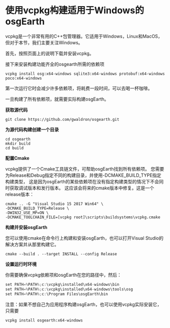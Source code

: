 # 使用vcpkg构建适用于Windows的osgEarth
vcpkg是一个非常有用的C++包管理器。它适用于Windows，Linux和MacOS，但对于本节，我们主要关注Windows。

首先，按照页面上的说明下载并安装vcpkg。

接下来安装构建功能齐全的osgearth所需的依赖项

`vcpkg install osg:x64-windows sqlite3:x64-windows protobuf:x64-windows poco:x64-windows`

第一次运行它时会减少许多依赖项，将耗费一段时间，可以去喝一杯咖啡。

一旦构建了所有依赖项，就需要实际构建osgEarth。

**获取源代码**

`git clone https://github.com/gwaldron/osgearth.git`

**为源代码构建创建一个目录**
```
cd osgearth
mkdir build
cd build
```
**配置Cmake**

vcpkg提供了一个Cmake工具链文件，可帮助osgEarth找到所有依赖项。
您需要为Release和Debug指定不同的构建目录，并使用-DCMAKE_BUILD_TYPE指定构建类型，
这是因为osgEarth的某些依赖项在没有指定构建类型的情况下不会同时获取调试版本和发行版本。
这应该会将来的cmake版本中修复。这是一个release版本：
```
cmake .. -G "Visual Studio 15 2017 Win64" \
-DCMAKE_BUILD_TYPE=Release \
-DWIN32_USE_MP=ON \
-DCMAKE_TOOLCHAIN_FILE=[vcpkg root]\scripts\buildsystems\vcpkg.cmake
```
**构建并安装osgEarth**

您可以使用cmake在命令行上构建和安装osgEarth，也可以打开Visual Studio的解决方案并从那里构建它。

`cmake --build . --target INSTALL --config Release`

**设置运行时环境**

你需要确保vcpkg依赖项和osgEarth在您的路径中，然后：
```C++
set PATH=%PATH%;c:\vcpkg\installed\x64-windows\bin
set PATH=%PATH%;c:\vcpkg\installed\x64-windows\tools\osg
set PATH=%PATH%;c:\Program Files\osgEarth\bin
```
注意：如果不想自己为应用程序构建osgEarth，也可以使用vcpkg实际安装它，只需要

`vcpkg install osgearth:x64-windows`
